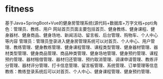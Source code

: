 # fitness
基于Java+SpringBoot+Vue的健身房管理系统(源代码+数据库+万字文档+ppt)角色：管理员、教练、用户  网站首页页面主要包括首页、健身教练、健身课程、健身器材、健身商品、健身场地、新闻活动、留言板、后台管理、购物车、个人中心等内容  管理员：管理员登录进入健身房管理系统可以对首页、个人中心、用户管理、教练管理、健身教练管理、健身课程管理、课程类型管理、健身器材管理、器材类型管理、健身商品管理、商品种类管理、健身场地管理、健身预约管理、课程预约管理、器材租借管理、器材归还管理、预约取消管理、调课申请管理、教练评分管理、器材评分管理、打卡信息管理、留言板管理、系统管理、订单管理等信息  教练：教练登录系统后可以对首页、个人中心、健身课程管理、健身预约管理、
